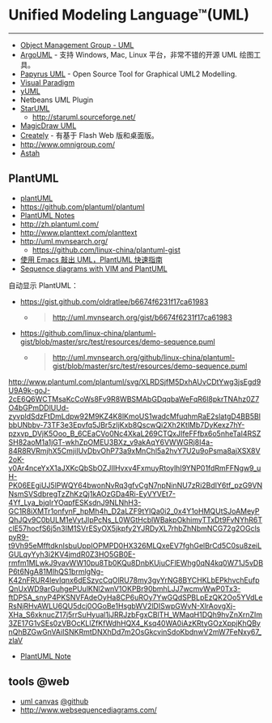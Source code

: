 
# Unified Modeling Language™(UML)

----

* [Object Management Group - UML](http://www.uml.org/)
* [ArgoUML](http://argouml.tigris.org/) - 支持 Windows, Mac, Linux 平台，非常不错的开源 UML 绘图工具。
* [Papyrus UML](http://www.papyrusuml.org) - Open Source Tool for Graphical UML2 Modelling.
* [Visual Paradigm](http://www.visual-paradigm.com/)
* [yUML](http://yuml.me)
* Netbeans UML Plugin
* [StarUML](http://staruml.io/)
  * http://staruml.sourceforge.net/
* [MagicDraw UML](http://www.nomagic.com/products/magicdraw.html)
* [Creately](http://creately.com/) - 有基于 Flash Web 版和桌面版。
* http://www.omnigroup.com/
* [Astah](http://astah.net/)

## PlantUML

* [plantUML](http://plantuml.com/)
* https://github.com/plantuml/plantuml
* [PlantUML Notes](plantuml-notes.md)
* http://zh.plantuml.com/
* http://www.planttext.com/planttext
* http://uml.mvnsearch.org/
  * https://github.com/linux-china/plantuml-gist
* [使用 Emacs 敲出 UML，PlantUML 快速指南](http://archive.3zso.com/archives/plantuml-quickstart.html)
* [Sequence diagrams with VIM and PlantUML](http://zbz5.net/sequence-diagrams-vim-and-plantuml)

自动显示 PlantUML：

- https://gist.github.com/oldratlee/b6674f6231f17ca61983
  - > http://uml.mvnsearch.org/gist/b6674f6231f17ca61983
- https://github.com/linux-china/plantuml-gist/blob/master/src/test/resources/demo-sequence.puml
  - > http://uml.mvnsearch.org/github/linux-china/plantuml-gist/blob/master/src/test/resources/demo-sequence.puml

http://www.plantuml.com/plantuml/svg/XLRDSjfM5DxhAUvCDtYwg3jsEgd9U9A9k-goJ-2cE6Q6WCTMsaKcCoWs8Fv9R8WBSMAbGDqqbaWeFqR6l8pkrTNAhz0Z7O4bGPmDDlUUd-zyvpldSdzFtDmLdpw92M9KZ4K8lKmoUS1wadcMfuqhmRaE2slatgD4BB5BlbbUNbbv-73TF3e3Epvfq5JBr5zIjKxb8QscwQi2Xh2KtlMb7DyKexz7hY-pzxvp_DVjK5Ooo_B_6CEaCVo0Nc4XkaL269CTQxJIfeFFfbx6o5nheTaI4RSZSH82aoM1a1jGT-wkhZpOMEU3BXz_v9akAqY6VWWGRj8I4a-84R8RVRmjhX5CmjiIUvDbvOhP73a9xMnChl5a2hvY7U2u9oPsma8ajXSX8V2oK-y0Ar4nceYxX1aJXKcQbSbOZJIIHvxv4FxmuyRtoylhI9YNP01fdRmFFNgw9_uH-PK06EEgiUJ5lPWQY64bwonNvRq3gfvCgN7npNinNU7zRi2BdIY6tf_pzG9VNNsmSVSdbregTzZhKzQj1kAOzGDa4Ri-EyVYVEt7-4Yf_Lya_bjqIrYOqpfESKsdnJ9NLNhH3-GC1R8iXMTr1onfynF_hpMh4h_D2aLZF9tYlQa0i2_0x4Y1oHMQUtSJoAMeyPQhJQv9C0bULM1eVytJlpPcNs_L0WGtHcblWBakpOkhimyTTxDt9FvNYhR6TclE57hocfS6j5n3IM1SVrESyOX5jkpfy2YJRDyXL7rhbZhNbmNCG72g2OGclspyR9-t9Vh95eMfftdknIsbuUppIOPMPD0HX326MLQxeEV7fghGelBrCd5C0su8zeiLGULqyYyh3i2KV4jmdR0Z3HO5GB0E-rmfm1MLwkJ9vavWW10pu8Tb0KQu8DnbKUjuCFlEWhg0qN4kq0W71J5vDBP6t6NgA81MIhQS1brmlgNg-K42nFRUR4levIqnx6dESzycCqOlRU78my3gyYrNG8BYCHKLbEPkhvchEufpQnUxWD9arGuhgePUulKNl2wnV1OKPBr90bmhLJJ7wcmvWwP0Tx3-ftDPSA_snyP4PKSNVFAdeOyHa8CP6uROy7YwGQdSPBLpEzQK2Oo5YVdLeRsNjRHvAWLU6QU5dcj0OGoBe1HsgbWV2lDISwpGWvN-XlrAovgXj-XHa_S6xknucZ17j5rrSuHyual1jJRRJzbFgxCBlTH_WMaqH1DQh9hvZnXrnZIm3ZE17G1vSEs0zVBOcKLlZfKfWdhHQX4_Ksq40WA0iAzKRtyGOzXppjKhQBynQhBZGwGnVAiISNKRmtDNXhDd7m2OsGkcvinSdoKbdnwV2mW7FeNxy67_zlaV

- [PlantUML Note](plantuml-note.md)

## tools @web

* [uml canvas](http://umlcanvas.org/)
    [@github](https://github.com/christophevg/UmlCanvas)
* http://www.websequencediagrams.com/
